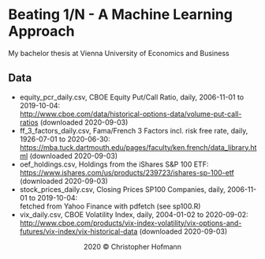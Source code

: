 # Beating 1/N - A Machine Learning Approach

My bachelor thesis at Vienna University of Economics and Business


## Data

* equity_pcr_daily.csv, CBOE Equity Put/Call Ratio, daily, 2006-11-01 to 2019-10-04:<br/> 
  http://www.cboe.com/data/historical-options-data/volume-put-call-ratios (downloaded 2020-09-03)
* ff_3_factors_daily.csv, Fama/French 3 Factors incl. risk free rate, daily, 1926-07-01 to 2020-06-30:<br/>
  https://mba.tuck.dartmouth.edu/pages/faculty/ken.french/data_library.html (downloaded 2020-09-03)	
* oef_holdings.csv, Holdings from the iShares S&P 100 ETF:<br/>
  https://www.ishares.com/us/products/239723/ishares-sp-100-etf (downloaded 2020-09-03)
* stock_prices_daily.csv, Closing Prices SP100 Companies, daily, 2006-11-01 to 2019-10-04:<br/>
  fetched from Yahoo Finance with pdfetch (see sp100.R)
* vix_daily.csv, CBOE Volatility Index, daily, 2004-01-02 to 2020-09-02:<br/>
  http://www.cboe.com/products/vix-index-volatility/vix-options-and-futures/vix-index/vix-historical-data (downloaded 2020-09-03)

<p align="center">2020 &copy; Christopher Hofmann</p>
